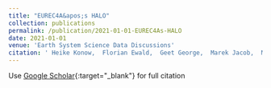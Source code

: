 ```yaml
---
title: "EUREC4A&apos;s HALO"
collection: publications
permalink: /publication/2021-01-01-EUREC4As-HALO
date: 2021-01-01
venue: 'Earth System Science Data Discussions'
citation: ' Heike Konow,  Florian Ewald,  Geet George,  Marek Jacob,  Marcus Klingebiel,  Tobias K{\&quot;o}lling,  Anna Luebke,  Theresa Mieslinger,  Veronika P{\&quot;o}rtge,  Jule Radtke,  and others&quot;EUREC4A&amp;apos;s HALO.&quot; Earth System Science Data Discussions, 2021.'
---
```

Use [Google Scholar](https://scholar.google.com/scholar?q=EUREC4A&#x27;s+HALO){:target="_blank"} for full citation
